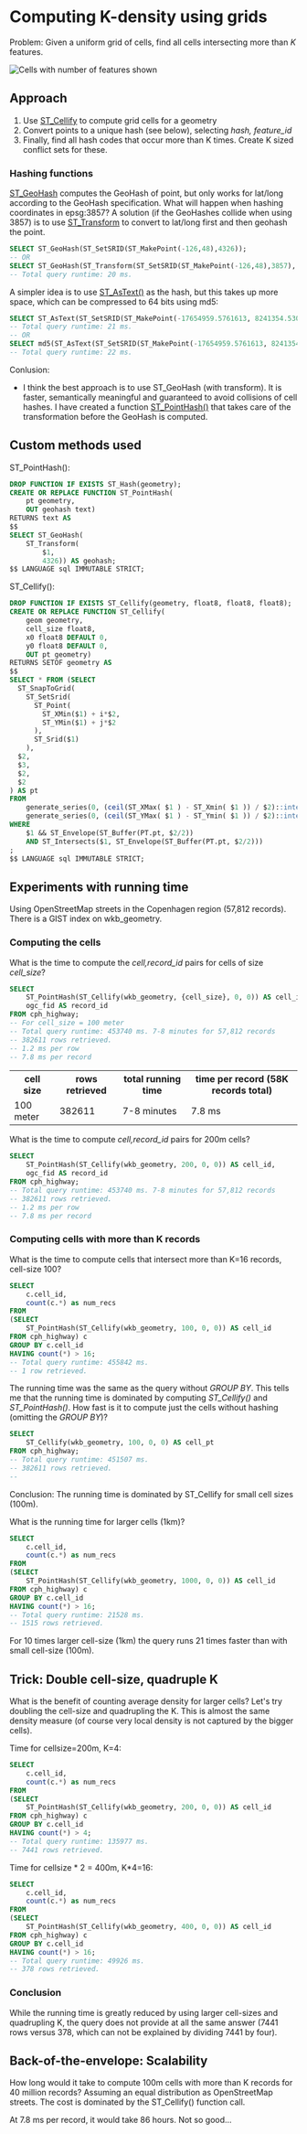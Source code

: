 # Computing K-density using grids

Problem: Given a uniform grid of cells, find all cells intersecting more than *K* features.

![Cells with number of features shown](https://docs.google.com/drawings/d/1blMf8QWoIA8jDU8VrjZ1Hslgx7Erly1AdYrcEc1GqsM/pub?w=339&amp;h=346)


## Approach

1. Use [ST_Cellify]() to compute grid cells for a geometry
2. Convert points to a unique hash (see below), selecting *hash, feature_id*
3. Finally, find all hash codes that occur more than K times. Create K sized conflict sets for these.

### Hashing functions

[ST_GeoHash](http://postgis.refractions.net/documentation/manual-svn/ST_GeoHash.html) computes the GeoHash of point, but only works for lat/long according to the GeoHash specification. What will happen when hashing coordinates in epsg:3857? A solution (if the GeoHashes collide when using 3857) is to use [ST_Transform](http://www.postgis.org/docs/ST_Transform.html) to convert to lat/long first and then geohash the point.

```sql
SELECT ST_GeoHash(ST_SetSRID(ST_MakePoint(-126,48),4326));
-- OR
SELECT ST_GeoHash(ST_Transform(ST_SetSRID(ST_MakePoint(-126,48),3857), 4326));
-- Total query runtime: 20 ms.
```

A simpler idea is to use [ST_AsText()](http://www.postgis.org/docs/ST_AsText.html) as the hash, but this takes up more space, which can be compressed to 64 bits using md5:


```sql
SELECT ST_AsText(ST_SetSRID(ST_MakePoint(-17654959.5761613, 8241354.5309193),3857));
-- Total query runtime: 21 ms.
-- OR
SELECT md5(ST_AsText(ST_SetSRID(ST_MakePoint(-17654959.5761613, 8241354.5309193),3857)));
-- Total query runtime: 22 ms.
```

Conlusion:

* I think the best approach is to use ST_GeoHash (with transform). It is faster, semantically meaningful and guaranteed to avoid collisions of cell hashes. I have created a function [ST_PointHash()](https://github.com/skipperkongen/phd_cvl/blob/master/sql_wiki/st_pointhash.md) that takes care of the transformation before the GeoHash is computed.

## Custom methods used

ST_PointHash():

```sql
DROP FUNCTION IF EXISTS ST_Hash(geometry);
CREATE OR REPLACE FUNCTION ST_PointHash(
	pt geometry,
	OUT geohash text)
RETURNS text AS
$$
SELECT ST_GeoHash(
	ST_Transform(
		$1, 
		4326)) AS geohash;
$$ LANGUAGE sql IMMUTABLE STRICT;
```

ST_Cellify():

```sql
DROP FUNCTION IF EXISTS ST_Cellify(geometry, float8, float8, float8);
CREATE OR REPLACE FUNCTION ST_Cellify(
    geom geometry,
    cell_size float8,
    x0 float8 DEFAULT 0, 
	y0 float8 DEFAULT 0,
    OUT pt geometry)
RETURNS SETOF geometry AS
$$
SELECT * FROM (SELECT 
  ST_SnapToGrid(
    ST_SetSrid(
      ST_Point( 
        ST_XMin($1) + i*$2, 
        ST_YMin($1) + j*$2
      ),
      ST_Srid($1)
    ),
  $2, 
  $3, 
  $2, 
  $2
) AS pt
FROM
    generate_series(0, (ceil(ST_XMax( $1 ) - ST_Xmin( $1 )) / $2)::integer) AS i,
    generate_series(0, (ceil(ST_YMax( $1 ) - ST_Ymin( $1 )) / $2)::integer) AS j) PT
WHERE 
	$1 && ST_Envelope(ST_Buffer(PT.pt, $2/2)) 
	AND ST_Intersects($1, ST_Envelope(ST_Buffer(PT.pt, $2/2)))
;
$$ LANGUAGE sql IMMUTABLE STRICT;
```

## Experiments with running time

Using OpenStreetMap streets in the Copenhagen region (57,812 records). There is a GIST index on wkb_geometry.

### Computing the cells

What is the time to compute the *cell,record_id* pairs for cells of size *cell_size*?

```sql
SELECT 
	ST_PointHash(ST_Cellify(wkb_geometry, {cell_size}, 0, 0)) AS cell_id, 
	ogc_fid AS record_id
FROM cph_highway;
-- For cell_size = 100 meter
-- Total query runtime: 453740 ms. 7-8 minutes for 57,812 records
-- 382611 rows retrieved.
-- 1.2 ms per row
-- 7.8 ms per record
```

<table>
	<tr><th>cell size</th><th>rows retrieved</th><th>total running time</th><th>time per record (58K records total)</th></tr>
	<tr><td>100 meter</td><td>382611</td>        <td>7-8  minutes</td>          <td>7.8 ms</td></tr>
</table>



What is the time to compute *cell,record_id* pairs for 200m cells?

```sql
SELECT 
	ST_PointHash(ST_Cellify(wkb_geometry, 200, 0, 0)) AS cell_id, 
	ogc_fid AS record_id
FROM cph_highway;
-- Total query runtime: 453740 ms. 7-8 minutes for 57,812 records
-- 382611 rows retrieved.
-- 1.2 ms per row
-- 7.8 ms per record
```

### Computing cells with more than K records

What is the time to compute cells that intersect more than K=16 records, cell-size 100?

```sql
SELECT 
	c.cell_id, 
	count(c.*) as num_recs 
FROM
(SELECT 
	ST_PointHash(ST_Cellify(wkb_geometry, 100, 0, 0)) AS cell_id
FROM cph_highway) c
GROUP BY c.cell_id
HAVING count(*) > 16;
-- Total query runtime: 455842 ms.
-- 1 row retrieved.
``` 

The running time was the same as the query without *GROUP BY*. This tells me that the running time is dominated by computing *ST_Cellify()* and *ST_PointHash()*. How fast is it to compute just the cells without hashing (omitting the *GROUP BY*)?

```sql
SELECT 
	ST_Cellify(wkb_geometry, 100, 0, 0) AS cell_pt
FROM cph_highway;
-- Total query runtime: 451507 ms.
-- 382611 rows retrieved.
-- 
```

Conclusion: The running time is dominated by ST_Cellify for small cell sizes (100m).

What is the running time for larger cells (1km)?

```sql
SELECT 
	c.cell_id, 
	count(c.*) as num_recs 
FROM
(SELECT 
	ST_PointHash(ST_Cellify(wkb_geometry, 1000, 0, 0)) AS cell_id
FROM cph_highway) c
GROUP BY c.cell_id
HAVING count(*) > 16;
-- Total query runtime: 21528 ms.
-- 1515 rows retrieved.
```

For 10 times larger cell-size (1km) the query runs 21 times faster than with small cell-size (100m).

## Trick: Double cell-size, quadruple K

What is the benefit of counting average density for larger cells? Let's try doubling the cell-size and quadrupling the K. This is almost the same density measure (of course very local density is not captured by the bigger cells).

Time for cellsize=200m, K=4:

```sql
SELECT 
	c.cell_id, 
	count(c.*) as num_recs 
FROM
(SELECT 
	ST_PointHash(ST_Cellify(wkb_geometry, 200, 0, 0)) AS cell_id
FROM cph_highway) c
GROUP BY c.cell_id
HAVING count(*) > 4;
-- Total query runtime: 135977 ms.
-- 7441 rows retrieved.
```

Time for cellsize * 2 = 400m, K*4=16:

```sql
SELECT 
	c.cell_id, 
	count(c.*) as num_recs 
FROM
(SELECT 
	ST_PointHash(ST_Cellify(wkb_geometry, 400, 0, 0)) AS cell_id
FROM cph_highway) c
GROUP BY c.cell_id
HAVING count(*) > 16;
-- Total query runtime: 49926 ms.
-- 378 rows retrieved.
```

### Conclusion

While the running time is greatly reduced by using larger cell-sizes and quadrupling K, the query does not provide at all the same answer (7441 rows versus 378, which can not be explained by dividing 7441 by four).

## Back-of-the-envelope: Scalability

How long would it take to compute 100m cells with more than K records for 40 million records? Assuming an equal distribution as OpenStreetMap streets. The cost is dominated by the ST_Cellify() function call.

At 7.8 ms per record, it would take 86 hours. Not so good...




